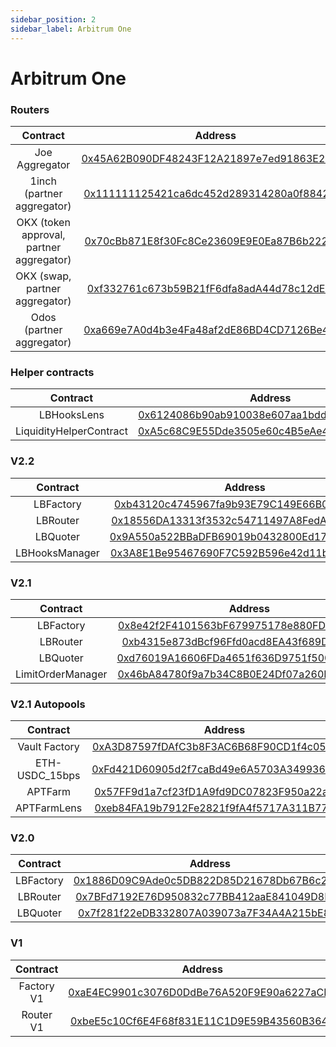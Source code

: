 ```yaml
---
sidebar_position: 2
sidebar_label: Arbitrum One
---
```


# Arbitrum One

### Routers

|                 Contract                 |                                                       Address                                                        |
| :--------------------------------------: | :------------------------------------------------------------------------------------------------------------------: |
|              Joe Aggregator              | [0x45A62B090DF48243F12A21897e7ed91863E2c86b](https://arbiscan.io/address/0x45A62B090DF48243F12A21897e7ed91863E2c86b) |
|        1inch (partner aggregator)        | [0x111111125421ca6dc452d289314280a0f8842a65](https://arbiscan.io/address/0x111111125421ca6dc452d289314280a0f8842a65) |
| OKX (token approval, partner aggregator) | [0x70cBb871E8f30Fc8Ce23609E9E0Ea87B6b222F58](https://arbiscan.io/address/0x70cBb871E8f30Fc8Ce23609E9E0Ea87B6b222F58) |
|      OKX (swap, partner aggregator)      | [0xf332761c673b59B21fF6dfa8adA44d78c12dEF09](https://arbiscan.io/address/0xf332761c673b59B21fF6dfa8adA44d78c12dEF09) |
|        Odos (partner aggregator)         | [0xa669e7A0d4b3e4Fa48af2dE86BD4CD7126Be4e13](https://arbiscan.io/address/0xa669e7A0d4b3e4Fa48af2dE86BD4CD7126Be4e13) |

### Helper contracts

|        Contract         |                                                       Address                                                        |
| :---------------------: | :------------------------------------------------------------------------------------------------------------------: |
|       LBHooksLens       | [0x6124086b90ab910038e607aa1bdd67b284c31c98](https://arbiscan.io/address/0x6124086b90ab910038e607aa1bdd67b284c31c98) |
| LiquidityHelperContract | [0xA5c68C9E55Dde3505e60c4B5eAe411e2977dfB35](https://arbiscan.io/address/0xA5c68C9E55Dde3505e60c4B5eAe411e2977dfB35) |

### V2.2

|    Contract    |                                                       Address                                                        |
| :------------: | :------------------------------------------------------------------------------------------------------------------: |
|   LBFactory    | [0xb43120c4745967fa9b93E79C149E66B0f2D6Fe0c](https://arbiscan.io/address/0xb43120c4745967fa9b93E79C149E66B0f2D6Fe0c) |
|    LBRouter    | [0x18556DA13313f3532c54711497A8FedAC273220E](https://arbiscan.io/address/0x18556DA13313f3532c54711497A8FedAC273220E) |
|    LBQuoter    | [0x9A550a522BBaDFB69019b0432800Ed17855A51C3](https://arbiscan.io/address/0x9A550a522BBaDFB69019b0432800Ed17855A51C3) |
| LBHooksManager | [0x3A8E1Be95467690F7C592B596e42d11b3710c633](https://arbiscan.io/address/0x3A8E1Be95467690F7C592B596e42d11b3710c633) |

### V2.1

|     Contract      |                                                       Address                                                        |
| :---------------: | :------------------------------------------------------------------------------------------------------------------: |
|     LBFactory     | [0x8e42f2F4101563bF679975178e880FD87d3eFd4e](https://arbiscan.io/address/0x8e42f2F4101563bF679975178e880FD87d3eFd4e) |
|     LBRouter      | [0xb4315e873dBcf96Ffd0acd8EA43f689D8c20fB30](https://arbiscan.io/address/0xb4315e873dBcf96Ffd0acd8EA43f689D8c20fB30) |
|     LBQuoter      | [0xd76019A16606FDa4651f636D9751f500Ed776250](https://arbiscan.io/address/0xd76019A16606FDa4651f636D9751f500Ed776250) |
| LimitOrderManager | [0x46bA84780f9a7b34C8B0E24Df07a260Fa952195D](https://arbiscan.io/address/0x46bA84780f9a7b34C8B0E24Df07a260Fa952195D) |

### V2.1 Autopools

|    Contract    |                                                       Address                                                        |
| :------------: | :------------------------------------------------------------------------------------------------------------------: |
| Vault Factory  | [0xA3D87597fDAfC3b8F3AC6B68F90CD1f4c05Fa960](https://arbiscan.io/address/0xA3D87597fDAfC3b8F3AC6B68F90CD1f4c05Fa960) |
| ETH-USDC_15bps | [0xFd421D60905d2f7caBd49e6A5703A3499367B8F4](https://arbiscan.io/address/0xFd421D60905d2f7caBd49e6A5703A3499367B8F4) |
|    APTFarm     | [0x57FF9d1a7cf23fD1A9fd9DC07823F950a22a718C](https://arbiscan.io/address/0x57FF9d1a7cf23fD1A9fd9DC07823F950a22a718C) |
|  APTFarmLens   | [0xeb84FA19b7912Fe2821f9fA4f5717A311B776C63](https://arbiscan.io/address/0xeb84FA19b7912Fe2821f9fA4f5717A311B776C63) |

### V2.0

| Contract  |                                                       Address                                                        |
| :-------: | :------------------------------------------------------------------------------------------------------------------: |
| LBFactory | [0x1886D09C9Ade0c5DB822D85D21678Db67B6c2982](https://arbiscan.io/address/0x1886D09C9Ade0c5DB822D85D21678Db67B6c2982) |
| LBRouter  | [0x7BFd7192E76D950832c77BB412aaE841049D8D9B](https://arbiscan.io/address/0x7BFd7192E76D950832c77BB412aaE841049D8D9B) |
| LBQuoter  | [0x7f281f22eDB332807A039073a7F34A4A215bE89e](https://arbiscan.io/address/0x7f281f22eDB332807A039073a7F34A4A215bE89e) |

### V1

|  Contract  |                                                       Address                                                        |
| :--------: | :------------------------------------------------------------------------------------------------------------------: |
| Factory V1 | [0xaE4EC9901c3076D0DdBe76A520F9E90a6227aCB7](https://arbiscan.io/address/0xaE4EC9901c3076D0DdBe76A520F9E90a6227aCB7) |
| Router V1  | [0xbeE5c10Cf6E4F68f831E11C1D9E59B43560B3642](https://arbiscan.io/address/0xbeE5c10Cf6E4F68f831E11C1D9E59B43560B3642) |
